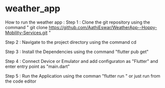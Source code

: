 # weather_app
How to run the weather app : 
Step 1 : Clone the git repository using the command 
 " git clone https://github.com/AathiEswar/WeatherApp--Hoppy-Mobility-Services.git "  

 Step 2 : Navigate to the project directory using the command cd <project-name>

 Step 3 : Install the Dependencies using the command "flutter pub get" 

 Step 4 : Connect Device or Emulator and add configuraton as "Flutter" and enter entry point as "main.dart"

 Step 5 : Run the Application using the comman "flutter run "  or just run from the code editor 
